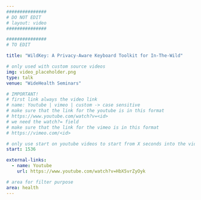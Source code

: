 ```yaml
---
###############
# DO NOT EDIT
# layout: video
###############

###############
# TO EDIT

title: "WildKey: A Privacy-Aware Keyboard Toolkit for In-The-Wild"

# only used with custom source videos
img: video_placeholder.png
type: talk
venue: "WideHealth Seminars"

# IMPORTANT!
# first link always the video link
# name: Youtube | vimeo | custom -> case sensitive
# make sure that the link for the youtube is in this format
# https://www.youtube.com/watch?v=<id>
# we need the watch?= field
# make sure that the link for the vimeo is in this format
# https://vimeo.com/<id>

# only use start on youtube videos to start from X seconds into the video
start: 1536

external-links:
  - name: Youtube
    url: https://www.youtube.com/watch?v=HbX5vrZyOyk

# area for filter purpose
area: health
---
```


